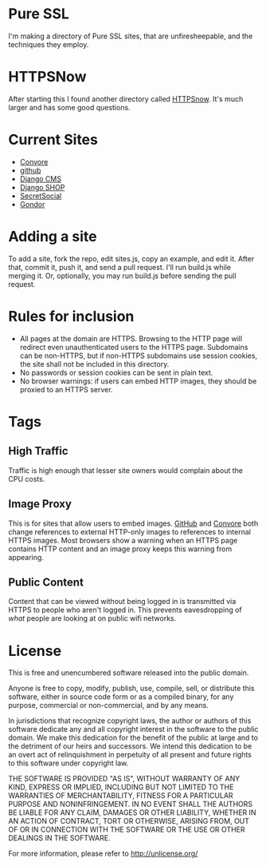 # Pure SSL

I'm making a directory of Pure SSL sites, that are unfiresheepable, and
the techniques they employ.

# HTTPSNow

After starting this I found another directory called [HTTPSnow](https://httpsnow.org/). It's much larger and has some good questions.

# Current Sites

* [Convore](http://convore.com/)
* [github](http://github.com/)
* [Django CMS](http://django-cms.org/)
* [Django SHOP](http://django-shop.org/)
* [SecretSocial](http://shh.sh/)
* [Gondor](http://gondor.io)

# Adding a site

To add a site, fork the repo, edit sites.js, copy an example, and edit
it. After that, commit it, push it, and send a pull request. I'll run
build.js while merging it. Or, optionally, you may run build.js before
sending the pull request.

# Rules for inclusion

* All pages at the domain are HTTPS. Browsing to the HTTP page will
  redirect even unauthenticated users to the HTTPS page. Subdomains
  can be non-HTTPS, but if non-HTTPS subdomains use session cookies,
  the site shall not be included in this directory.
* No passwords or session cookies can be sent in plain text.
* No browser warnings: if users can embed HTTP images, they should be
  proxied to an HTTPS server.

# Tags

## High Traffic

Traffic is high enough that lesser site owners would complain about the
CPU costs.

## Image Proxy

This is for sites that allow users to embed images.
[GitHub](http://github.com/) and [Convore](http://convore.com/) both
change references to external HTTP-only images to references to internal
HTTPS images. Most browsers show a warning when an HTTPS page contains
HTTP content and an image proxy keeps this warning from appearing.

## Public Content

Content that can be viewed without being logged in is transmitted via
HTTPS to people who aren't logged in. This prevents eavesdropping of
*what* people are looking at on public wifi networks.

# License

This is free and unencumbered software released into the public domain.

Anyone is free to copy, modify, publish, use, compile, sell, or
distribute this software, either in source code form or as a compiled
binary, for any purpose, commercial or non-commercial, and by any
means.

In jurisdictions that recognize copyright laws, the author or authors
of this software dedicate any and all copyright interest in the
software to the public domain. We make this dedication for the benefit
of the public at large and to the detriment of our heirs and
successors. We intend this dedication to be an overt act of
relinquishment in perpetuity of all present and future rights to this
software under copyright law.

THE SOFTWARE IS PROVIDED "AS IS", WITHOUT WARRANTY OF ANY KIND,
EXPRESS OR IMPLIED, INCLUDING BUT NOT LIMITED TO THE WARRANTIES OF
MERCHANTABILITY, FITNESS FOR A PARTICULAR PURPOSE AND NONINFRINGEMENT.
IN NO EVENT SHALL THE AUTHORS BE LIABLE FOR ANY CLAIM, DAMAGES OR
OTHER LIABILITY, WHETHER IN AN ACTION OF CONTRACT, TORT OR OTHERWISE,
ARISING FROM, OUT OF OR IN CONNECTION WITH THE SOFTWARE OR THE USE OR
OTHER DEALINGS IN THE SOFTWARE.

For more information, please refer to <http://unlicense.org/>
